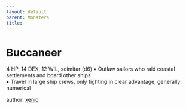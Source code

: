 ```yaml
---
layout: default
parent: Monsters 
title: 
--- 
```

# Buccaneer
4 HP, 14 DEX, 12 WIL, scimitar (d6)
• Outlaw sailors who raid coastal settlements and board other ships  
• Travel in large ship crews, only fighting in clear advantage, generally numerical  





author: [xenio](https://xenioinabottle.blogspot.com/2021/02/classic-monsters-for-cairnito-part-1.html) 


